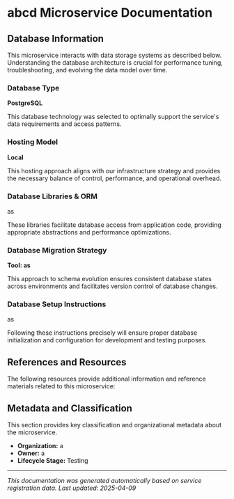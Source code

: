 # abcd Microservice Documentation

## Database Information

This microservice interacts with data storage systems as described below. Understanding the database architecture is crucial for performance tuning, troubleshooting, and evolving the data model over time.

### Database Type

**PostgreSQL**

This database technology was selected to optimally support the service's data requirements and access patterns.

### Hosting Model

**Local**

This hosting approach aligns with our infrastructure strategy and provides the necessary balance of control, performance, and operational overhead.

### Database Libraries & ORM

as

These libraries facilitate database access from application code, providing appropriate abstractions and performance optimizations.

### Database Migration Strategy

**Tool: as**

This approach to schema evolution ensures consistent database states across environments and facilitates version control of database changes.

### Database Setup Instructions

as

Following these instructions precisely will ensure proper database initialization and configuration for development and testing purposes.

## References and Resources

The following resources provide additional information and reference materials related to this microservice:

## Metadata and Classification

This section provides key classification and organizational metadata about the microservice.

- **Organization:** a
- **Owner:** a
- **Lifecycle Stage:** Testing
---

*This documentation was generated automatically based on service registration data. Last updated: 2025-04-09*

